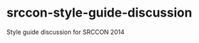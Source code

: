 srccon-style-guide-discussion
=============================

Style guide discussion for SRCCON 2014
